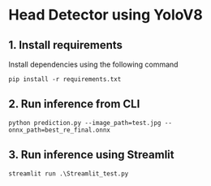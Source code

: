 # Head Detector using YoloV8

## 1. Install requirements

Install dependencies using the following command
```
pip install -r requirements.txt

```

## 2. Run inference from CLI
```
python prediction.py --image_path=test.jpg --onnx_path=best_re_final.onnx

```

## 3. Run inference using Streamlit
```
streamlit run .\Streamlit_test.py

```
